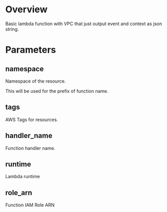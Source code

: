 # Overview
Basic lambda function with VPC that just output event and context as json string.

# Parameters
## namespace
Namespace of the resource.

This will be used for the prefix of function name.

## tags
AWS Tags for resources.


## handler_name
Function handler name.


## runtime
Lambda runtime

## role_arn
Function IAM Role ARN